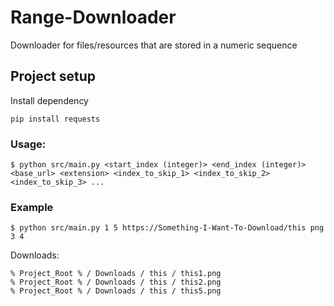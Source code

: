 # Range-Downloader

Downloader for files/resources that are stored in a numeric sequence

## Project setup

Install dependency

```
pip install requests
```

### Usage:

```
$ python src/main.py <start_index (integer)> <end_index (integer)> <base_url> <extension> <index_to_skip_1> <index_to_skip_2> <index_to_skip_3> ...
```

### Example

```
$ python src/main.py 1 5 https://Something-I-Want-To-Download/this png 3 4
```

Downloads:
```
% Project_Root % / Downloads / this / this1.png
% Project_Root % / Downloads / this / this2.png
% Project_Root % / Downloads / this / this5.png
```
